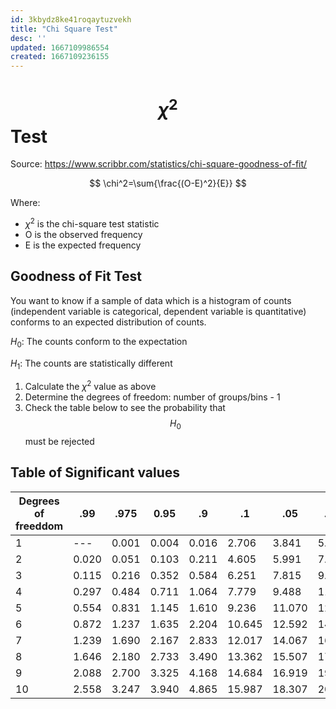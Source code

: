```yaml
---
id: 3kbydz8ke41roqaytuzvekh
title: "Chi Square Test"
desc: ''
updated: 1667109986554
created: 1667109236155
---
```

# $$\chi^2$$ Test

Source: https://www.scribbr.com/statistics/chi-square-goodness-of-fit/

$$
\chi^2=\sum{\frac{(O-E)^2}{E}}
$$

Where:

- $\chi^2$ is the chi-square test statistic
- O is the observed frequency
- E is the expected frequency

## Goodness of Fit Test
You want to know if a sample of data which is a histogram of counts (independent variable is categorical, dependent
variable is quantitative) conforms to an expected distribution of counts.

$H_0$: The counts conform to the expectation

$H_1$: The counts are statistically different

1. Calculate the $\chi^2$ value as above
2. Determine the degrees of freedom: number of groups/bins - 1
3. Check the table below to see the probability that $$H_0$$ must be rejected

## Table of Significant values
|Degrees of<br/> freeddom|.99|.975|0.95|.9|.1|.05|.025|.01|
|-|-|-|-|-|-|-|-|-|
|1|---|0.001|0.004|0.016|2.706|3.841|5.024|6.635|
|2|0.020|0.051|0.103|0.211|4.605|5.991|7.378|9.210|
|3|0.115|0.216|0.352|0.584|6.251|7.815|9.348|11.345|
|4|0.297|0.484|0.711|1.064|7.779|9.488|11.143|13.277|
|5|0.554|0.831|1.145|1.610|9.236|11.070|12.833|15.086|
|6|0.872|1.237|1.635|2.204|10.645|12.592|14.449|16.812|
|7|1.239|1.690|2.167|2.833|12.017|14.067|16.013|18.475|
|8|1.646|2.180|2.733|3.490|13.362|15.507|17.535|20.090|
|9|2.088|2.700|3.325|4.168|14.684|16.919|19.023|21.666|
|10|2.558|3.247|3.940|4.865|15.987|18.307|20.483|23.209|
